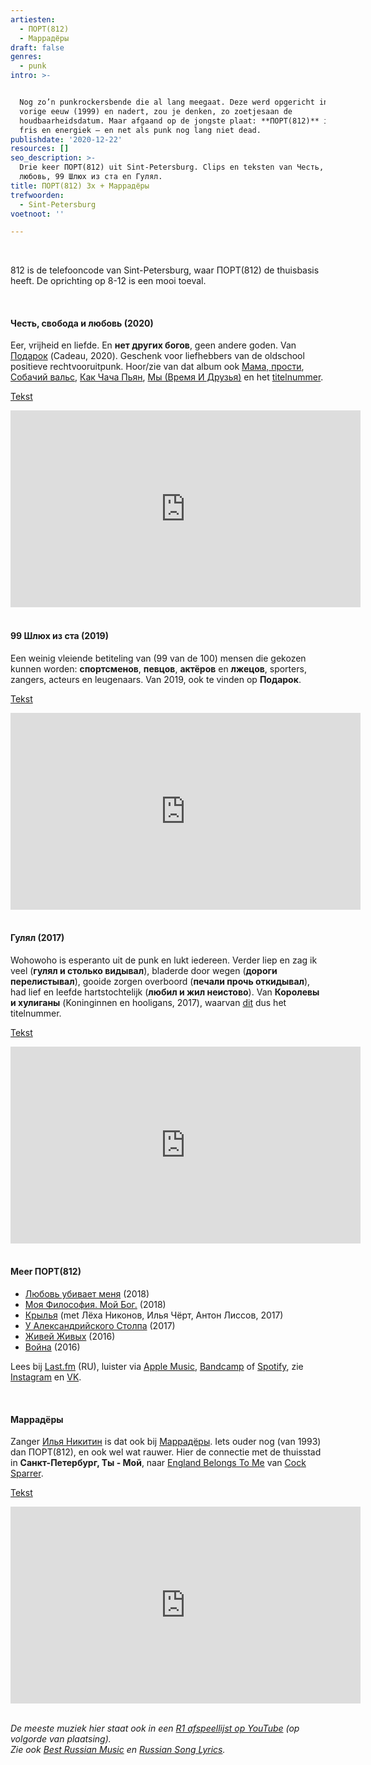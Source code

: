 ```yaml
---
artiesten:
  - ПОРТ(812)
  - Маррадёры
draft: false
genres:
  - punk
intro: >-


  Nog zo’n punkrockersbende die al lang meegaat. Deze werd opgericht in de
  vorige eeuw (1999) en nadert, zou je denken, zo zoetjesaan de
  houdbaarheidsdatum. Maar afgaand op de jongste plaat: **ПОРТ(812)** is nog
  fris en energiek – en net als punk nog lang niet dead.
publishdate: '2020-12-22'
resources: []
seo_description: >-
  Drie keer ПОРТ(812) uit Sint-Petersburg. Clips en teksten van Честь, свобода и
  любовь, 99 Шлюх из ста en Гулял. 
title: ПОРТ(812) 3x + Маррадёры
trefwoorden:
  - Sint-Petersburg
voetnoot: ''

---
```


<br/>

812 is de telefooncode van Sint-Petersburg, waar ПОРТ(812) de thuisbasis heeft. De oprichting op 8-12 is een mooi toeval.

<br/>

#### Честь, свобода и любовь (2020)

Eer, vrijheid en liefde. En **нет других богов**, geen andere goden. Van [Подарок](https://youtu.be/Sh8GWDlHh8s) (Cadeau, 2020). Geschenk voor liefhebbers van de oldschool positieve rechtvooruitpunk. Hoor/zie van dat album ook [Мама, прости](https://youtu.be/NG8tPu4CxGc), [Собачий вальс](https://youtu.be/alJRurvysxY), [Как Чача Пьян](https://youtu.be/tfOPyxk0ysw), [Мы (Время И Друзья)](https://youtu.be/JKV0d0Fk4cw) en het [titelnummer](https://youtu.be/orX5wb7hoIg).


[Tekst](https://on-hit.ru/texts/port-812-chest-svoboda-i-ljubov/)



<iframe width="560" height="315" src="https://www.youtube.com/embed/W0vG2MtlI3A" frameborder="0" allow="accelerometer; autoplay; clipboard-write; encrypted-media; gyroscope; picture-in-picture" allowfullscreen></iframe>

<br/>
<br/>

#### 99 Шлюх из ста (2019)

Een weinig vleiende betiteling van (99 van de 100) mensen die gekozen kunnen worden: **спортсменов**, **певцов**, **актёров** en **лжецов**, sporters, zangers, acteurs en leugenaars. Van 2019, ook te vinden op **Подарок**.



[Tekst](https://on-hit.ru/texts/port-812-99-shljuh-iz-sta/)


<iframe width="560" height="315" src="https://www.youtube.com/embed/lwF85aRfDAg" frameborder="0" allow="accelerometer; autoplay; clipboard-write; encrypted-media; gyroscope; picture-in-picture" allowfullscreen></iframe>

<br/>
<br/>


#### Гулял (2017)

Wohowoho is esperanto uit de punk en lukt iedereen. Verder liep en zag ik veel (**гулял и столько видывал**), bladerde door wegen (**дороги перелистывал**), gooide zorgen overboord (**печали прочь откидывал**), had lief en leefde hartstochtelijk (**любил и жил неистово**). Van **Королевы и хулиганы** (Koninginnen en hooligans, 2017), waarvan [dit](https://youtu.be/MbC4-lNB7sY) dus het titelnummer.


[Tekst](https://altwall.net/texts.php?show=port812&number=261386)

<iframe width="560" height="315" src="https://www.youtube.com/embed/dZ6o0ov-43M" frameborder="0" allow="accelerometer; autoplay; clipboard-write; encrypted-media; gyroscope; picture-in-picture" allowfullscreen></iframe>


<br/>
<br/>


#### Meer ПОРТ(812)


- [Любовь убивает меня](https://youtu.be/IL271Z_w0wc) (2018)
- [Моя Философия. Мой Бог.](https://youtu.be/sIAeT8cmTrg) (2018)
- [Крылья](https://youtu.be/nVvhN7gay0k) (met Лёха Никонов, Илья Чёрт, Антон Лиссов, 2017)
- [У Александрийского Столпа](https://youtu.be/KhTvbyk5oyc) (2017)
- [Живей Живых](https://youtu.be/iUFvUHIIyXc) (2016)
- [Война](https://youtu.be/ZnvdPuMvVNw) (2016)


Lees bij [Last.fm](https://www.last.fm/ru/music/%D0%9F%D0%BE%D1%80%D1%82+(812)/+wiki) (RU), luister via [Apple Music](https://music.apple.com/us/artist/port-812/868698385), [Bandcamp](https://port812.bandcamp.com/) of [Spotify](https://open.spotify.com/artist/0FL0RW586GKmTCUmSI3blG), zie [Instagram](https://www.instagram.com/port812official/) en [VK](https://vk.com/port812).


<br/>

#### Маррадёры


Zanger [Илья Никитин](https://ohtapress.ru/2020/05/04/nikitin/) is dat ook bij [Маррадёры](https://www.last.fm/ru/music/%D0%9C%D0%B0%D1%80%D1%80%D0%B0%D0%B4%D1%91%D1%80%D1%8B/+wiki). Iets ouder nog (van 1993) dan ПОРТ(812), en ook wel wat rauwer. Hier de connectie met de thuisstad in **Санкт-Петербург, Ты - Мой**, naar [England Belongs To Me](https://youtu.be/eU8P0Ufwpl8) van [Cock Sparrer](https://en.wikipedia.org/wiki/Cock_Sparrer).

[Tekst](http://teksti-pesenok.ru/12/Marradery/tekst-pesni-Sankt-Peterburg-Ty---Moy)

<iframe width="560" height="315" src="https://www.youtube.com/embed/YUsFHZTUsRA" frameborder="0" allow="accelerometer; autoplay; clipboard-write; encrypted-media; gyroscope; picture-in-picture" allowfullscreen></iframe>

<br/>

<br/>


*De meeste muziek hier staat ook in een [R1 afspeellijst op YouTube](https://www.youtube.com/playlist?list=PLeE-zqOrSLhxfIpK2vuUJNCKSzyVBi0yM) (op volgorde van plaatsing).* <br/>
*Zie ook [Best Russian Music](https://www.youtube.com/playlist?list=PLeE-zqOrSLhxTFYDvlwUu4hYby9DojwoD) en [Russian Song Lyrics](https://www.youtube.com/playlist?list=PLeE-zqOrSLhzkRCATzT8__oNifBChVHGK).*

